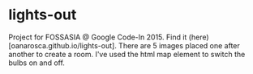 # lights-out
Project for FOSSASIA @ Google Code-In 2015. Find it (here)[oanarosca.github.io/lights-out]. There are 5 images placed one after another to create a room. I've used the html map element to switch the bulbs on and off.
